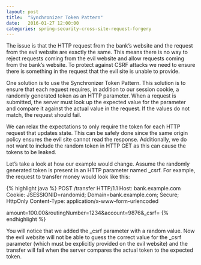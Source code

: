 ```yaml
---
layout: post
title:  "Synchronizer Token Pattern"
date:   2016-01-27 12:00:00
categories: spring-security-cross-site-request-forgery
---
```


The issue is that the HTTP request from the bank’s website and the request from the evil website are exactly the same. This means there is no way to reject requests coming from the evil website and allow requests coming from the bank’s website. To protect against CSRF attacks we need to ensure there is something in the request that the evil site is unable to provide.

One solution is to use the Synchronizer Token Pattern. This solution is to ensure that each request requires, in addition to our session cookie, a randomly generated token as an HTTP parameter. When a request is submitted, the server must look up the expected value for the parameter and compare it against the actual value in the request. If the values do not match, the request should fail.

We can relax the expectations to only require the token for each HTTP request that updates state. This can be safely done since the same origin policy ensures the evil site cannot read the response. Additionally, we do not want to include the random token in HTTP GET as this can cause the tokens to be leaked.

Let’s take a look at how our example would change. Assume the randomly generated token is present in an HTTP parameter named _csrf. For example, the request to transfer money would look like this:

{% highlight java %}
POST /transfer HTTP/1.1
Host: bank.example.com
Cookie: JSESSIONID=randomid; Domain=bank.example.com; Secure; HttpOnly
Content-Type: application/x-www-form-urlencoded

amount=100.00&routingNumber=1234&account=9876&_csrf=<secure-random>
{% endhighlight %}

You will notice that we added the _csrf parameter with a random value. Now the evil website will not be able to guess the correct value for the _csrf parameter (which must be explicitly provided on the evil website) and the transfer will fail when the server compares the actual token to the expected token.

